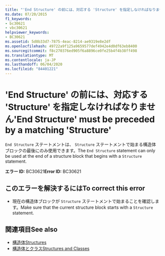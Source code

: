 ```yaml
---
title: "'End Structure' の前には、対応する 'Structure' を指定しなければなりません"
ms.date: 07/20/2015
f1_keywords:
- bc30621
- vbc30621
helpviewer_keywords:
- BC30621
ms.assetid: 5d0b33d7-7875-4eac-8214-ae9319e8e2df
ms.openlocfilehash: 49722a9f125a9659577def4942e4d0df63eb8400
ms.sourcegitcommit: f8c270376ed905f6a8896ce0fe25b4f4b38ff498
ms.translationtype: MT
ms.contentlocale: ja-JP
ms.lasthandoff: 06/04/2020
ms.locfileid: "84401221"
---
```

# <a name="end-structure-must-be-preceded-by-a-matching-structure"></a><span data-ttu-id="c9773-102">'End Structure' の前には、対応する 'Structure' を指定しなければなりません</span><span class="sxs-lookup"><span data-stu-id="c9773-102">'End Structure' must be preceded by a matching 'Structure'</span></span>
<span data-ttu-id="c9773-103">`End Structure` ステートメントは、 `Structure` ステートメントで始まる構造体ブロックの最後にのみ使用できます。</span><span class="sxs-lookup"><span data-stu-id="c9773-103">The `End Structure` statement can only be used at the end of a structure block that begins with a `Structure` statement.</span></span>  
  
 <span data-ttu-id="c9773-104">**エラー ID:** BC30621</span><span class="sxs-lookup"><span data-stu-id="c9773-104">**Error ID:** BC30621</span></span>  
  
## <a name="to-correct-this-error"></a><span data-ttu-id="c9773-105">このエラーを解決するには</span><span class="sxs-lookup"><span data-stu-id="c9773-105">To correct this error</span></span>  
  
- <span data-ttu-id="c9773-106">現在の構造体ブロックが `Structure` ステートメントで始まることを確認します。</span><span class="sxs-lookup"><span data-stu-id="c9773-106">Make sure that the current structure block starts with a `Structure` statement.</span></span>  
  
## <a name="see-also"></a><span data-ttu-id="c9773-107">関連項目</span><span class="sxs-lookup"><span data-stu-id="c9773-107">See also</span></span>

- [<span data-ttu-id="c9773-108">構造体</span><span class="sxs-lookup"><span data-stu-id="c9773-108">Structures</span></span>](../programming-guide/language-features/data-types/structures.md)
- [<span data-ttu-id="c9773-109">構造体とクラス</span><span class="sxs-lookup"><span data-stu-id="c9773-109">Structures and Classes</span></span>](../programming-guide/language-features/data-types/structures-and-classes.md)
